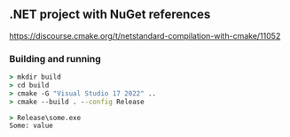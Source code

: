 ## .NET project with NuGet references

<https://discourse.cmake.org/t/netstandard-compilation-with-cmake/11052>

### Building and running

``` cmd
> mkdir build
> cd build
> cmake -G "Visual Studio 17 2022" ..
> cmake --build . --config Release

> Release\some.exe
Some: value
```
